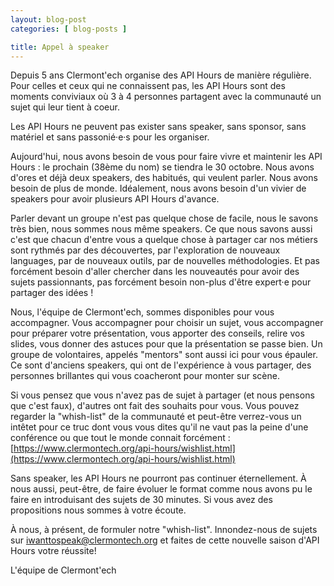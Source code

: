 ```yaml
---
layout: blog-post
categories: [ blog-posts ]

title: Appel à speaker
---
```


Depuis 5 ans Clermont'ech organise des API Hours de manière régulière.
Pour celles et ceux qui ne connaissent pas, les API Hours sont des moments conviviaux où 3 à 4 personnes partagent avec la communauté un sujet qui leur tient à coeur.

Les API Hours ne peuvent pas exister sans speaker, sans sponsor, sans matériel et sans passonié·e·s pour les organiser.

Aujourd'hui, nous avons besoin de vous pour faire vivre et maintenir les API Hours : le prochain (38ème du nom) se tiendra le 30 octobre. Nous avons d'ores et déjà deux speakers, des habitués, qui veulent parler. Nous avons besoin de plus de monde. Idéalement, nous avons besoin d'un vivier de speakers pour avoir plusieurs API Hours d'avance.

Parler devant un groupe n'est pas quelque chose de facile, nous le savons très bien, nous sommes nous même speakers. Ce que nous savons aussi c'est que chacun d'entre vous a quelque chose à partager car nos métiers sont rythmés par des découvertes, par l'exploration de nouveaux languages, par de nouveaux outils, par de nouvelles méthodologies. Et pas forcément besoin d'aller chercher dans les nouveautés pour avoir des sujets passionnants, pas forcément besoin non-plus d'être expert·e pour partager des idées !

Nous, l'équipe de Clermont'ech, sommes disponibles pour vous accompagner. Vous accompagner pour choisir un sujet, vous accompagner pour préparer votre présentation, vous apporter des conseils, relire vos slides, vous donner des astuces pour que la présentation se passe bien. Un groupe de volontaires, appelés "mentors" sont aussi ici pour vous épauler. Ce sont d'anciens speakers, qui ont de l'expérience à vous partager, des personnes brillantes qui vous coacheront pour monter sur scène.

Si vous pensez que vous n'avez pas de sujet à partager (et nous pensons que c'est faux), d'autres ont fait des souhaits pour vous. Vous pouvez regarder la "whish-list" de la communauté et peut-être verrez-vous un intêtet pour ce truc dont vous vous dites qu'il ne vaut pas la peine d'une conférence ou que tout le monde connait forcément : [https://www.clermontech.org/api-hours/wishlist.html](https://www.clermontech.org/api-hours/wishlist.html)

Sans speaker, les API Hours ne pourront pas continuer éternellement. À nous aussi, peut-être, de faire évoluer le format comme nous avons pu le faire en introduisant des sujets de 30 minutes. Si vous avez des propositions nous sommes à votre écoute.

À nous, à présent, de formuler notre "whish-list". Innondez-nous de sujets sur <a href="mailto:iwanttospeak@clermontech.org">iwanttospeak@clermontech.org</a> et faites de cette nouvelle saison d'API Hours votre réussite!

L'équipe de Clermont'ech
